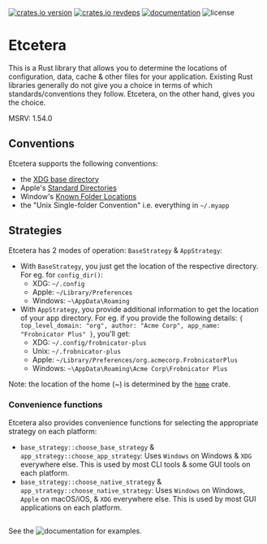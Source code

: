 [![crates.io version](https://img.shields.io/crates/v/etcetera?style=for-the-badge)](https://crates.io/crates/etcetera)
[![crates.io revdeps](https://img.shields.io/crates/d/etcetera?style=for-the-badge)](https://crates.io/crates/etcetera/reverse_dependencies)
[![documentation](https://img.shields.io/docsrs/etcetera?style=for-the-badge)](https://docs.rs/etcetera)
![license](https://img.shields.io/crates/l/etcetera?style=for-the-badge)

# Etcetera

This is a Rust library that allows you to determine the locations of configuration, data, cache & other files for your application.
Existing Rust libraries generally do not give you a choice in terms of which standards/conventions they follow.
Etcetera, on the other hand, gives you the choice.

MSRV: 1.54.0

## Conventions
Etcetera supports the following conventions:
- the [XDG base directory](https://standards.freedesktop.org/basedir-spec/basedir-spec-latest.html)
- Apple's [Standard Directories](https://developer.apple.com/library/content/documentation/FileManagement/Conceptual/FileSystemProgrammingGuide/FileSystemOverview/FileSystemOverview.html)
- Window's [Known Folder Locations](https://docs.microsoft.com/en-us/windows/win32/shell/knownfolderid)
- the "Unix Single-folder Convention" i.e. everything in `~/.myapp`

## Strategies
Etcetera has 2 modes of operation: `BaseStrategy` & `AppStrategy`:
- With `BaseStrategy`, you just get the location of the respective directory. For eg. for `config_dir()`:
  - XDG: `~/.config`
  - Apple: `~/Library/Preferences`
  - Windows: `~\AppData\Roaming`
- With `AppStrategy`, you provide additional information to get the location of your app directory.
  For eg. if you provide the following details: `{ top_level_domain: "org", author: "Acme Corp", app_name: "Frobnicator Plus" }`, you'll get:
  - XDG: `~/.config/frobnicator-plus`
  - Unix: `~/.frobnicator-plus`
  - Apple: `~/Library/Preferences/org.acmecorp.FrobnicatorPlus`
  - Windows: `~\AppData\Roaming\Acme Corp\Frobnicator Plus`

Note: the location of the home (~) is determined by the [`home`](https://docs.rs/home/0.5.4/home/fn.home_dir.html) crate.

### Convenience functions
Etcetera also provides convenience functions for selecting the appropriate strategy on each platform:
- `base_strategy::choose_base_strategy` & `app_strategy::choose_app_strategy`: Uses `Windows` on Windows & `XDG` everywhere else.
  This is used by most CLI tools & some GUI tools on each platform.
- `base_strategy::choose_native_strategy` & `app_strategy::choose_native_strategy`: Uses `Windows` on Windows, `Apple` on macOS/iOS, & `XDG` everywhere else.
  This is used by most GUI applications on each platform.

##
See the ![documentation](https://docs.rs/etcetera) for examples.
